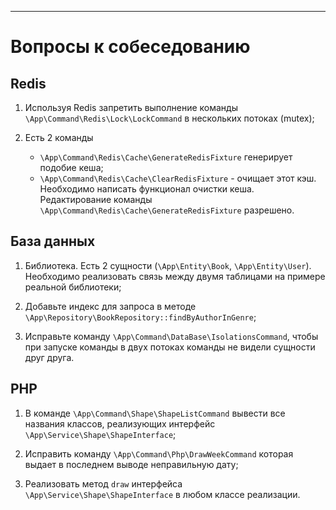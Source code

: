 ***
# Вопросы к собеседованию


## Redis
1. Используя Redis запретить выполнение команды `\App\Command\Redis\Lock\LockCommand`
в нескольких потоках (mutex);

2. Есть 2 команды
   + `\App\Command\Redis\Cache\GenerateRedisFixture`  генерирует подобие кеша; 
   + `\App\Command\Redis\Cache\ClearRedisFixture` - очищает этот кэш.
Необходимо написать функционал очистки кеша.
Редактирование команды `\App\Command\Redis\Cache\GenerateRedisFixture` разрешено.


## База данных
1. Библиотека. Есть 2 сущности (`\App\Entity\Book`, `\App\Entity\User`).
Необходимо реализовать связь между двумя таблицами на примере реальной библиотеки;

2. Добавьте индекс для запроса в методе `\App\Repository\BookRepository::findByAuthorInGenre`;

3. Исправьте команду `\App\Command\DataBase\IsolationsCommand`, чтобы при запуске команды в двух потоках
команды не видели сущности друг друга.


## PHP
1. В команде `\App\Command\Shape\ShapeListCommand` вывести все названия классов, реализующих 
интерфейс `\App\Service\Shape\ShapeInterface`;

2. Исправить команду `\App\Command\Php\DrawWeekCommand` которая выдает в
последнем выводе неправильную дату;

3. Реализовать метод `draw` интерфейса `\App\Service\Shape\ShapeInterface` в любом классе
реализации.